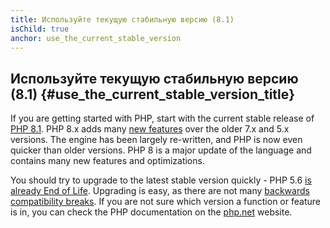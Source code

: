 ```yaml
---
title: Используйте текущую стабильную версию (8.1)
isChild: true
anchor: use_the_current_stable_version
---
```


## Используйте текущую стабильную версию (8.1) {#use_the_current_stable_version_title}

If you are getting started with PHP, start with the current stable release of [PHP 8.1][php-release]. PHP 8.x adds many [new features](#language_highlights) over the older 7.x and 5.x versions. The engine has been largely re-written, and PHP is now even quicker than older versions. PHP 8 is a major update of the language and contains many new features and optimizations.

You should try to upgrade to the latest stable version quickly - PHP 5.6 [is already End of Life](http://php.net/supported-versions.php). Upgrading is easy, as there are not many [backwards compatibility breaks][php-bc]. If you are not sure which version a function or feature is in, you can check the PHP documentation on the [php.net][php-docs] website.

[php-release]: http://php.net/downloads.php
[php-docs]: http://php.net/manual/
[php-bc]: http://php.net/manual/migration81.incompatible.php
